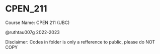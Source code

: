 # CPEN_211



Course Name: CPEN 211 (UBC)

@ruthtau007g
2022-2023

Disclaimer: Codes in folder is only a refference to public, please do NOT COPY

